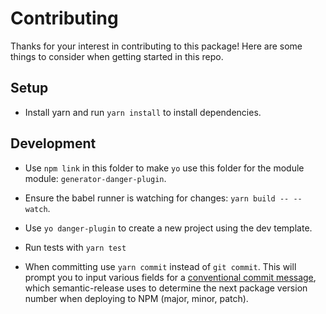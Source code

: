 # Contributing

Thanks for your interest in contributing to this package! Here are some things to consider when getting started in this repo.

## Setup

* Install yarn and run `yarn install` to install dependencies.

## Development

* Use `npm link` in this folder to make `yo` use this folder for the module module: `generator-danger-plugin`.
* Ensure the babel runner is watching for changes: `yarn build -- --watch`.
* Use `yo danger-plugin` to create a new project using the dev template.

* Run tests with `yarn test`
* When committing use `yarn commit` instead of `git commit`. This will prompt you to input various fields for a [conventional commit message](https://github.com/semantic-release/semantic-release#default-commit-message-format), which semantic-release uses to determine the next package version number when deploying to NPM (major, minor, patch).

